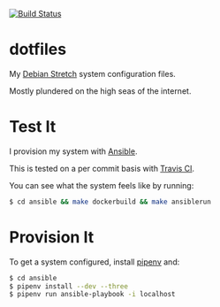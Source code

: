 [![Build Status](https://travis-ci.org/lwm/dotfiles.svg?branch=master)](https://travis-ci.org/lwm/dotfiles)

# dotfiles

My [Debian Stretch] system configuration files.

[Debian Stretch]: https://www.debian.org/

Mostly plundered on the high seas of the internet.

# Test It

I provision my system with [Ansible].

[Ansible]: https://docs.ansible.com/

This is tested on a per commit basis with [Travis CI].

[Travis CI]: https://travis-ci.org/lwm/dotfiles/builds/

You can see what the system feels like by running:

```bash
$ cd ansible && make dockerbuild && make ansiblerun
```

# Provision It

To get a system configured, install [pipenv] and:

[pipenv]: https://docs.pipenv.org/install.html#fancy-installation-of-pipenv

```bash
$ cd ansible
$ pipenv install --dev --three
$ pipenv run ansible-playbook -i localhost
```
